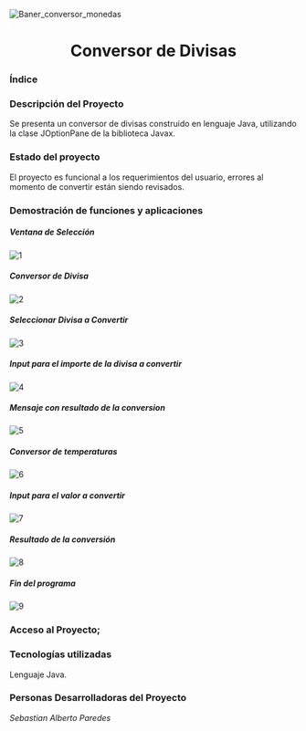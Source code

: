 ![Baner_conversor_monedas](https://user-images.githubusercontent.com/75150041/228941882-6ec28a1f-8f05-40a7-b5da-dd9e60276d2b.jpg)

<h1 align="center"> Conversor de Divisas </h1>

### Índice
### Descripción del Proyecto

Se presenta un conversor de divisas construido en lenguaje Java, utilizando la clase JOptionPane de la biblioteca Javax.

### Estado del proyecto

El proyecto es funcional a los requerimientos del usuario, errores al momento de convertir están siendo revisados.

### Demostración de funciones y aplicaciones

##### Ventana de Selección
![1](https://user-images.githubusercontent.com/75150041/228944313-762f8c6c-72e6-4500-a95b-ef92fa7001d4.png)
##### Conversor de Divisa
![2](https://user-images.githubusercontent.com/75150041/228944311-4f6c91f9-f145-419b-b7ab-17faf92779d6.png)
##### Seleccionar Divisa a Convertir
![3](https://user-images.githubusercontent.com/75150041/228944308-56304a49-ecb3-48b8-9e33-9ddc042b030f.png)
##### Input para el importe de la divisa a convertir
![4](https://user-images.githubusercontent.com/75150041/228944303-14ab985b-06a6-4f09-9817-9a7d178651cb.png)
##### Mensaje con resultado de la conversion
![5](https://user-images.githubusercontent.com/75150041/228944297-5d1e268e-30fc-4bc9-af18-547b543a2c2c.png)
##### Conversor de temperaturas
![6](https://user-images.githubusercontent.com/75150041/228944329-dcd732b4-9573-4819-9fe4-aae36e4595aa.png)
##### Input para el valor a convertir
![7](https://user-images.githubusercontent.com/75150041/228944325-03a25fc6-8a85-41f5-b306-5103d4e146bd.png)
##### Resultado de la conversión
![8](https://user-images.githubusercontent.com/75150041/228944322-92f31aaa-3b22-4f3c-881c-3ddd5ee2d997.png)
##### Fin del programa
![9](https://user-images.githubusercontent.com/75150041/228944317-84caaa4f-922a-4733-9432-f6f921b07a3c.png)

### Acceso al Proyecto;
### Tecnologías utilizadas

Lenguaje Java.

### Personas Desarrolladoras del Proyecto

_Sebastian Alberto Paredes_
